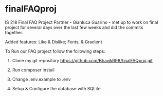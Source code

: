 # finalFAQproj
IS 218 Final FAQ Project
Partner - Gianluca Guarino - met up to work on final project for several days over the last few weeks and did the commits together.

Added features: Like & Dislike; Fonts, & Gradient

To Run our FAQ project follow the following steps:

1) Clone my git repository 
https://github.com/BhavikR98/finalFAQproj.git

2) Run composer install

3) Change .env.example to .env

4) Setup & Configure the database with SQLite
